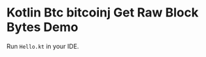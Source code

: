Kotlin Btc bitcoinj Get Raw Block Bytes Demo
============================================

Run `Hello.kt` in your IDE.